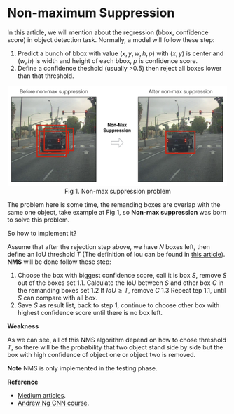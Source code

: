 # Non-maximum Suppression

In this article, we will mention about the regression (bbox, confidence score) in object detection task. Normally, a model will follow these step:

1. Predict a bunch of bbox with value $(x,y,w,h,p)$ with $(x,y)$ is center and $(w,h)$ is width and height of each bbox, $p$ is confidence score.
2. Define a confidence theshold (usually >0.5) then reject all boxes lower than that threshold.

<center><img src="./image/nms1.png" alt="Overspeed" width="500"/><figcaption>Fig 1. Non-max suppression problem</figcaption></center>

The problem here is some time, the remanding boxes are overlap with the same one object, take example at Fig 1, so **Non-max suppression** was born to solve this problem.

So how to implement it? 

Assume that after the rejection step above, we have $N$ boxes left, then define an IoU threshold $T$ (The definition of Iou can be found in [this article](./../evaluate/ObjectDetectionEvaluate.md)). **NMS** will be done follow these step:

1. Choose the box with biggest confidence score, call it is box $S$, remove $S$ out of the boxes set
   1.1. Calculate the IoU between $S$ and other box $C$ in the remanding boxes set
   1.2 If $IoU \ge T$, remove $C$
   1.3 Repeat tep 1.1, until $S$ can compare with all box.
2. Save $S$ as result list, back to step 1, continue to choose other box with highest confidence score until there is no box left.
   
**Weakness**

As we can see, all of this NMS algorithm depend on how to chose threshold $T$, so there will be the probability that two object stand side by side but the box with high confidence of object one or object two is removed.

**Note**
NMS is only implemented in the testing phase.

**Reference**
* [Medium articles](https://towardsdatascience.com/non-maximum-suppression-nms-93ce178e177c).
* [Andrew Ng CNN course](https://www.coursera.org/lecture/convolutional-neural-networks/non-max-suppression-dvrjH).